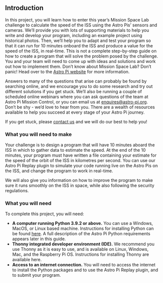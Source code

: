 ## Introduction
In this project, you will learn how to enter this year’s Mission Space Lab challenge to calculate the speed of the ISS using the Astro Pis’ sensors and cameras. We’ll provide you with lots of supporting materials to help you write and develop your program, including an example project using historical photos. Then, we’ll help you to adapt and test your program so that it can run for 10 minutes onboard the ISS and produce a value for the speed of the ISS, in real-time. 
This is not a complete step-by-step guide on how to create a program that will solve the problem posed by the challenge. You and your team will need to come up with ideas and solutions and work out how to implement them. 
Don’t know about Mission Space Lab? Don’t panic! Head over to the [Astro Pi website](https://astro-pi.org/mission-space-lab/) for more information.

Answers to many of the questions that arise can probably be found by searching online, and we encourage you to do some research and try out different solutions if you get stuck. We’ll also be running a couple of scheduled online webinars where you can ask questions of the team at Astro Pi Mission Control, or you can email us at enquires@astro-pi.org. Don’t be shy - we’d love to hear from you. 
There are a wealth of resources available to help you succeed at every stage of your Astro Pi journey.

If you get stuck, please [contact us](enquiries@astro-pi.org) and we will do our best to help you!

### What you will need to make

Your challenge is to design a program that will have 10 minutes aboard the ISS in which to gather data to estimate the speed. At the end of the 10 minutes, your program must have written a file containing your estimate for the speed of the orbit of the ISS in kilometres per second. 
You can use our Astro Pi Replay plugin to simulate your code running live on the Astro Pis on the ISS, and change the program to work in real-time. 

We will also give you information on how to improve the program to make sure it runs smoothly on the ISS in space, while also following the security regulations. 


### What you will need

To complete this project, you will need:
- **A computer running Python 3.9.2 or above.** You can use a Windows, MacOS, or Linux based machine. Instructions for installing Python can be found [here](https://projects.raspberrypi.org/en/projects/generic-python-install-python3). A full description of the Astro Pi Python requirements appears later in this guide.
- **Thonny integrated developer environment (IDE).** We recommend you use Thonny as it is easy to use, and is available on Linux, Windows, Mac, and the Raspberry Pi OS. Instructions for installing Thonny are available here.
- **Access to an internet connection.** You will need to access the internet to install the Python packages and to use the Astro Pi Replay plugin, and to submit your program.







